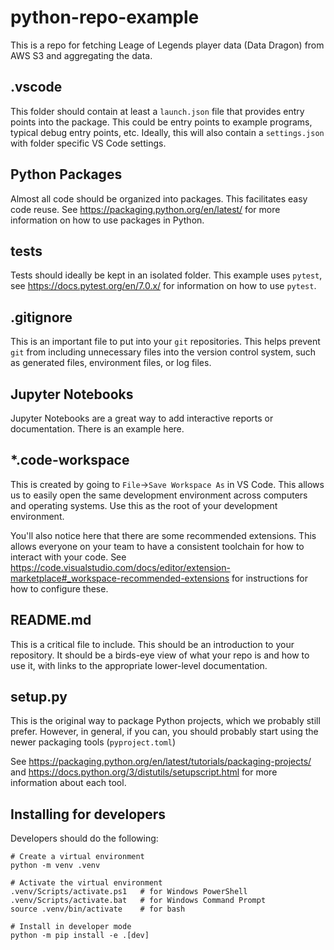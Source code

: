 # python-repo-example
This is a repo for fetching Leage of Legends player data (Data Dragon) from AWS S3 and aggregating the data.

## .vscode
This folder should contain at least a `launch.json` file that provides entry points into the package.  This could be entry points to example programs, typical debug entry points, etc.  Ideally, this will also contain a `settings.json` with folder specific VS Code settings.

## Python Packages
Almost all code should be organized into packages.  This facilitates easy code reuse.  See https://packaging.python.org/en/latest/ for more information on how to use packages in Python.

## tests
Tests should ideally be kept in an isolated folder.  This example uses `pytest`, see https://docs.pytest.org/en/7.0.x/ for information on how to use `pytest`.

## .gitignore
This is an important file to put into your `git` repositories.  This helps prevent `git` from including unnecessary files into the version control system, such as generated files, environment files, or log files.

## Jupyter Notebooks
Jupyter Notebooks are a great way to add interactive reports or documentation.  There is an example here.

## *.code-workspace
This is created by going to `File`->`Save Workspace As` in VS Code.  This allows us to easily open the same development environment across computers and operating systems.  Use this as the root of your development environment.

You'll also notice here that there are some recommended extensions.  This allows everyone on your team to have a consistent toolchain for how to interact with your code.  See https://code.visualstudio.com/docs/editor/extension-marketplace#_workspace-recommended-extensions for instructions for how to configure these.

## README.md
This is a critical file to include.  This should be an introduction to your repository.  It should be a birds-eye view of what your repo is and how to use it, with links to the appropriate lower-level documentation.

## setup.py
This is the original way to package Python projects, which we probably still prefer.  However, in general, if you can, you should probably start using the newer packaging tools (`pyproject.toml`)

See https://packaging.python.org/en/latest/tutorials/packaging-projects/ and https://docs.python.org/3/distutils/setupscript.html for more information about each tool.

## Installing for developers
Developers should do the following:
```
# Create a virtual environment
python -m venv .venv

# Activate the virtual environment
.venv/Scripts/activate.ps1   # for Windows PowerShell
.venv/Scripts/activate.bat   # for Windows Command Prompt
source .venv/bin/activate    # for bash

# Install in developer mode
python -m pip install -e .[dev]
```
